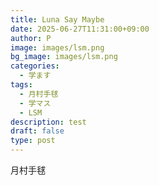 ```yaml
---
title: Luna Say Maybe
date: 2025-06-27T11:31:00+09:00
author: P
image: images/lsm.png
bg_image: images/lsm.png
categories:
  - 学ます
tags:
  - 月村手毬
  - 学マス
  - LSM
description: test
draft: false
type: post
---
```

月村手毬

